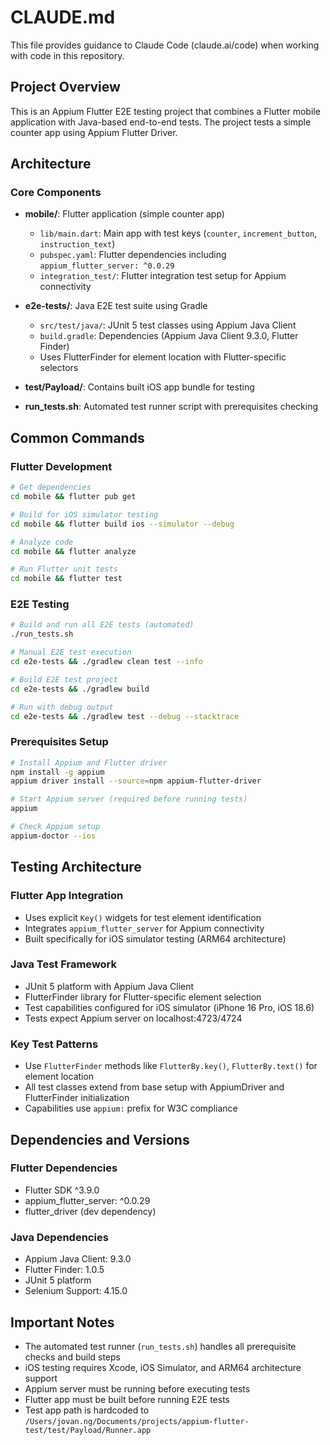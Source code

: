 # CLAUDE.md

This file provides guidance to Claude Code (claude.ai/code) when working with code in this repository.

## Project Overview

This is an Appium Flutter E2E testing project that combines a Flutter mobile application with Java-based end-to-end tests. The project tests a simple counter app using Appium Flutter Driver.

## Architecture

### Core Components

- **mobile/**: Flutter application (simple counter app)
  - `lib/main.dart`: Main app with test keys (`counter`, `increment_button`, `instruction_text`)
  - `pubspec.yaml`: Flutter dependencies including `appium_flutter_server: ^0.0.29`
  - `integration_test/`: Flutter integration test setup for Appium connectivity

- **e2e-tests/**: Java E2E test suite using Gradle
  - `src/test/java/`: JUnit 5 test classes using Appium Java Client
  - `build.gradle`: Dependencies (Appium Java Client 9.3.0, Flutter Finder)
  - Uses FlutterFinder for element location with Flutter-specific selectors

- **test/Payload/**: Contains built iOS app bundle for testing
- **run_tests.sh**: Automated test runner script with prerequisites checking

## Common Commands

### Flutter Development
```bash
# Get dependencies
cd mobile && flutter pub get

# Build for iOS simulator testing
cd mobile && flutter build ios --simulator --debug

# Analyze code
cd mobile && flutter analyze

# Run Flutter unit tests
cd mobile && flutter test
```

### E2E Testing
```bash
# Build and run all E2E tests (automated)
./run_tests.sh

# Manual E2E test execution
cd e2e-tests && ./gradlew clean test --info

# Build E2E test project
cd e2e-tests && ./gradlew build

# Run with debug output
cd e2e-tests && ./gradlew test --debug --stacktrace
```

### Prerequisites Setup
```bash
# Install Appium and Flutter driver
npm install -g appium
appium driver install --source=npm appium-flutter-driver

# Start Appium server (required before running tests)
appium

# Check Appium setup
appium-doctor --ios
```

## Testing Architecture

### Flutter App Integration
- Uses explicit `Key()` widgets for test element identification
- Integrates `appium_flutter_server` for Appium connectivity
- Built specifically for iOS simulator testing (ARM64 architecture)

### Java Test Framework
- JUnit 5 platform with Appium Java Client
- FlutterFinder library for Flutter-specific element selection
- Test capabilities configured for iOS simulator (iPhone 16 Pro, iOS 18.6)
- Tests expect Appium server on localhost:4723/4724

### Key Test Patterns
- Use `FlutterFinder` methods like `FlutterBy.key()`, `FlutterBy.text()` for element location
- All test classes extend from base setup with AppiumDriver and FlutterFinder initialization
- Capabilities use `appium:` prefix for W3C compliance

## Dependencies and Versions

### Flutter Dependencies
- Flutter SDK ^3.9.0
- appium_flutter_server: ^0.0.29
- flutter_driver (dev dependency)

### Java Dependencies
- Appium Java Client: 9.3.0
- Flutter Finder: 1.0.5
- JUnit 5 platform
- Selenium Support: 4.15.0

## Important Notes

- The automated test runner (`run_tests.sh`) handles all prerequisite checks and build steps
- iOS testing requires Xcode, iOS Simulator, and ARM64 architecture support
- Appium server must be running before executing tests
- Flutter app must be built before running E2E tests
- Test app path is hardcoded to `/Users/jovan.ng/Documents/projects/appium-flutter-test/test/Payload/Runner.app`